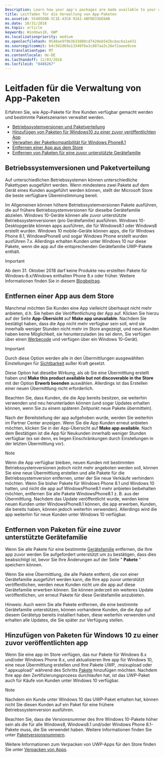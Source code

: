```yaml
---
Description: Learn how your app's packages are made available to your customers, and how to manage specific package scenarios.
title: Leitfaden für die Verwaltung von App-Paketen
ms.assetid: 55405D0B-5C1E-43C8-91A1-4BFDD336E6AB
ms.date: 10/31/2018
ms.topic: article
keywords: Windows10, UWP
ms.localizationpriority: medium
ms.openlocfilehash: 0548ae9f9b3b33808cd7420eb542bcbac6a1a431
ms.sourcegitcommit: b4c502d69a13340f6e3c887aa3c26ef2aeee9cee
ms.translationtype: MT
ms.contentlocale: de-DE
ms.lasthandoff: 12/03/2018
ms.locfileid: "8486267"
---
```

# <a name="guidance-for-app-package-management"></a>Leitfaden für die Verwaltung von App-Paketen

Erfahren Sie, wie App-Pakete für Ihre Kunden verfügbar gemacht werden und bestimmte Paketszenarien verwaltet werden.

-   [Betriebssystemversionen und Paketverteilung](#os-versions-and-package-distribution)
-   [Hinzufügen von Paketen für Windows10 zu einer zuvor veröffentlichten App](#adding-packages-for-windows-10-to-a-previously-published-app)
-   [Verwalten der Paketkompatibilität für Windows Phone8.1](#maintaining-package-compatibility-for-windows-phone-81)
-   [Entfernen einer App aus dem Store](#removing-an-app-from-the-store)
-   [Entfernen von Paketen für eine zuvor unterstützte Gerätefamilie](#removing-packages-for-a-previously-supported-device-family)


## <a name="os-versions-and-package-distribution"></a>Betriebssystemversionen und Paketverteilung

Auf unterschiedlichen Betriebssystemen können unterschiedliche Pakettypen ausgeführt werden. Wenn mindestens zwei Pakete auf dem Gerät eines Kunden ausgeführt werden können, stellt der Microsoft Store die beste verfügbare Übereinstimmung bereit.

Im Allgemeinen können höhere Betriebssystemversionen Pakete ausführen, die auf frühere Betriebssystemversionen für dieselbe Gerätefamilie abzielen. Windows 10-Geräte können alle zuvor unterstützte Betriebssystemversionen (pro Gerätefamilie) ausführen. Windows 10-Desktopgeräte können apps ausführen, die für Windows8.1 oder Windows8 erstellt wurden. Windows 10 mobile-Geräte können apps, die für Windows Phone 8.1, WindowsPhone8 und sogar Windows Phone erstellt wurden ausführen 7.x. Allerdings erhalten Kunden unter Windows 10 nur diese Pakete, wenn die app auf die entsprechenden Gerätefamilie UWP-Pakete enthält.

> [!IMPORTANT]
> Ab dem 31. Oktober 2018 darf keine Produkte neu erstellten Pakete für Windows-8.x/Windows enthalten Phone 8.x oder früher. Weitere Informationen finden Sie in diesem [Blogbeitrag](https://blogs.windows.com/buildingapps/2018/08/20/important-dates-regarding-apps-with-windows-phone-8-x-and-earlier-and-windows-8-8-1-packages-submitted-to-microsoft-store/).


## <a name="removing-an-app-from-the-store"></a>Entfernen einer App aus dem Store

Manchmal möchten Sie Kunden eine App vielleicht überhaupt nicht mehr anbieten, d.h. Sie heben die Veröffentlichung der App auf. Klicken Sie hierzu auf der Seite **App-Übersicht** auf **Make app unavailable**. Nachdem Sie bestätigt haben, dass die App nicht mehr verfügbar sein soll, wird sie innerhalb weniger Stunden nicht mehr im Store angezeigt, und neue Kunden haben keine Möglichkeit, sie herunterzuladen (es sei denn, Sie verfügen über einen [Werbecode](generate-promotional-codes.md) und verfügen über ein Windows 10-Gerät).

> [!IMPORTANT]
> Durch diese Option werden alle in den Übermittlungen ausgewählten Einstellungen für [Sichtbarkeit](choose-visibility-options.md#discoverability) außer Kraft gesetzt. 

Diese Option hat dieselbe Wirkung, als ob Sie eine Übermittlung erstellt haben und **Make this product available but not discoverable in the Store** mit der Option **Erwerb beenden** auswählen. Allerdings ist das Erstellen einer neuen Übermittlung nicht erforderlich.

Beachten Sie, dass Kunden, die die App bereits besitzen, sie weiterhin verwenden und neu herunterladen können (und sogar Updates erhalten können, wenn Sie zu einem späteren Zeitpunkt neue Pakete übermitteln).

Nach der Bereitstellung der app aufgehoben wurde, werden Sie weiterhin im Partner Center anzeigen. Wenn Sie die App Kunden erneut anbieten möchten, klicken Sie in der App-Übersicht auf **Make app available**. Nach dem Bestätigen ist die App für Neukunden innerhalb weniger Stunden verfügbar (es sei denn, es liegen Einschränkungen durch Einstellungen in der letzten Übermittlung vor).

> [!NOTE]
> Wenn die App verfügbar bleiben, neuen Kunden mit bestimmten Betriebssystemversionen jedoch nicht mehr angeboten werden soll, können Sie eine neue Übermittlung erstellen und alle Pakete für die Betriebssystemversion entfernen, unter der Sie neue Verkäufe verhindern möchten. Wenn Sie bisher Pakete für Windows Phone 8.1 und Windows 10 hatten, und nicht die app auf WindowsPhone8.1 mehr anbieten beibehalten möchten, entfernen Sie alle Pakete WindowsPhone8.1 z. B. aus der Übermittlung. Nachdem das Update veröffentlicht wurde, werden keine neuen Kunden unter WindowsPhone8.1 können, die app erwerben, Kunden, die bereits haben, können jedoch weiterhin verwenden). Allerdings wird die app weiterhin für neue Kunden unter Windows 10 verfügbar.


## <a name="removing-packages-for-a-previously-supported-device-family"></a>Entfernen von Paketen für eine zuvor unterstützte Gerätefamilie

Wenn Sie alle Pakete für eine bestimmte [Gerätefamilie](https://docs.microsoft.com/uwp/extension-sdks/device-families-overview) entfernen, die Ihre app zuvor werden Sie aufgefordert unterstützt um zu bestätigen, dass dies beabsichtigt ist, bevor Sie Ihre Änderungen auf der Seite " **Pakete** " speichern können.

Wenn Sie eine Übermittlung, die alle Pakete entfernt, die von einer Gerätefamilie ausgeführt werden kann, die Ihre app zuvor unterstützt veröffentlichen, werden neue Kunden nicht um die app auf diese Gerätefamilie erwerben können. Sie können jederzeit ein weiteres Update veröffentlichen, um erneut Pakete für diese Gerätefamilie anzubieten.

Hinweis: Auch wenn Sie alle Pakete entfernen, die eine bestimmte Gerätefamilie unterstützen, können vorhandene Kunden, die die App auf diesem Gerätetyp bereits installiert haben, diese weiterhin verwenden und erhalten alle Updates, die Sie später zur Verfügung stellen.


<a name="adding-packages-for-windows-10-to-a-previously-published-app"></a>

## <a name="adding-packages-for-windows10-to-a-previously-published-app"></a>Hinzufügen von Paketen für Windows 10 zu einer zuvor veröffentlichten app

Wenn Sie eine app im Store verfügen, das nur Pakete für Windows 8.x und/oder Windows Phone 8.x, und aktualisieren Ihre app für Windows 10, eine neue Übermittlung erstellen und Ihre Pakete UWP, .msixupload oder ".appxupload" während des Schritts [Pakete](upload-app-packages.md) hinzufügen möchten. Nachdem Ihre app den Zertifizierungsprozess durchlaufen hat, ist das UWP-Paket auch für Käufe von Kunden unter Windows 10 verfügbar.

> [!NOTE]
> Nachdem ein Kunde unter Windows 10 das UWP-Paket erhalten hat, können nicht Sie diesen Kunden auf ein Paket für eine frühere Betriebssystemversion ausführen. 

Beachten Sie, dass die Versionsnummer des Ihre Windows 10-Pakete höher sein als die für alle Windows8, Windows8.1 und/oder Windows Phone 8.1-Pakete muss, die Sie verwendet haben. Weitere Informationen finden Sie unter [Paketversionsnummern](package-version-numbering.md).

Weitere Informationen zum Verpacken von UWP-Apps für den Store finden Sie unter [Verpacken von Apps](../packaging/index.md).
